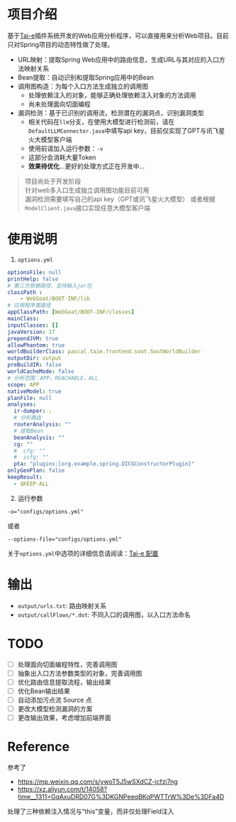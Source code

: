 # 项目介绍
基于[Tai-e](https://github.com/pascal-lab/Tai-e)插件系统开发的Web应用分析程序，可以直接用来分析Web项目。目前只对Spring项目的动态特性做了处理。
- URL映射：提取Spring Web应用中的路由信息，生成URL与其对应的入口方法映射关系
- Bean提取：自动识别和提取Spring应用中的Bean
- 调用图构造：为每个入口方法生成独立的调用图
    - 处理依赖注入的对象，能够正确处理依赖注入对象的方法调用
    - 尚未处理面向切面编程
- 漏洞检测：基于已识别的调用流，检测潜在的漏洞点，识别漏洞类型
    - 相关代码在`llm`分支，在使用大模型进行检测前，请在`DefaultLLMConnector.java`中填写api key，目前仅实现了GPT与讯飞星火大模型客户端
    - 使用前请加入运行参数：`-v`
    - 这部分会消耗大量Token
    - **效果待优化**...更好的处理方式正在开发中...

> 项目尚处于开发阶段  
针对web多入口生成独立调用图功能目前可用  
漏洞检测需要填写自己的api key（GPT或讯飞星火大模型）
或者根据`ModelClient.java`接口实现任意大模型客户端

# 使用说明
1. ```options.yml```
```yml
optionsFile: null
printHelp: false
# 第三方依赖路径，支持输入jar包
classPath :
    - WebGoat/BOOT-INF/lib
# 应用程序类路径
appClassPath: [WebGoat/BOOT-INF/classes]
mainClass:
inputClasses: []
javaVersion: 17
prependJVM: true
allowPhantom: true
worldBuilderClass: pascal.taie.frontend.soot.SootWorldBuilder
outputDir: output
preBuildIR: false
worldCacheMode: false
# 分析范围：APP，REACHABLE，ALL
scope: APP
nativeModel: true
planFile: null
analyses:
  ir-dumper: ;
  # 分析路由
  routerAnalysis: ""
  # 提取Bean
  beanAnalysis: ""
  cg: ""
  #  cfg: ""
  #  icfg: ""
  pta: "plugins:[org.example.spring.DICGConstructorPlugin]"
onlyGenPlan: false
keepResult:
  - $KEEP-ALL


```
2. 运行参数
```text
-o="configs/options.yml"
```
或者
```text
--options-file="configs/options.yml"
```
关于```options.yml```中选项的详细信息请阅读：[Tai-e 配置](https://tai-e.pascal-lab.net/docs/current/reference/en/command-line-options.html)

# 输出
- `output/urls.txt`: 路由映射关系
- `output/callFlows/*.dot`: 不同入口的调用图，以入口方法命名

# TODO
- [ ] 处理面向切面编程特性，完善调用图
- [ ] 抽象出入口方法参数类型的对象，完善调用图
- [ ] 优化路由信息提取流程，输出结果
- [ ] 优化Bean输出结果
- [ ] 自动添加污点流 Source 点
- [ ] 更改大模型检测漏洞的方案
- [ ] 更改输出效果，考虑增加前端界面

# Reference
参考了
- https://mp.weixin.qq.com/s/ywoT5J5wSXdCZ-jcfzj7ng
- https://xz.aliyun.com/t/14058?time__1311=GqAxuDRD07G%3DKGNPeeqBKqPWTTrW%3De%3DFa4D

处理了三种依赖注入情况与“this”变量，而非仅处理Field注入